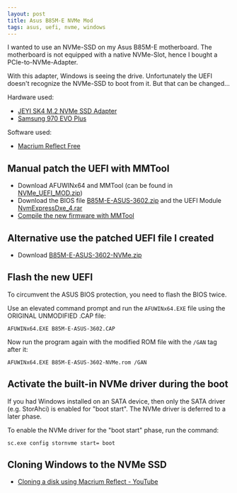 ```yaml
---
layout: post
title: Asus B85M-E NVMe Mod
tags: asus, uefi, nvme, windows
---
```


I wanted to use an NVMe-SSD on my Asus B85M-E motherboard. The motherboard is not equipped with a native NVMe-Slot, hence I bought a PCIe-to-NVMe-Adapter.

With this adapter, Windows is seeing the drive. Unfortunately the UEFI doesn't recognize the NVMe-SSD to boot from it. But that can be changed...

Hardware used:

- [JEYI SK4 M.2 NVMe SSD Adapter](https://www.newegg.com/p/17Z-00AP-00004)
- [Samsung 970 EVO Plus](https://www.samsung.com/de/memory-storage/nvme-ssd/970-evo-plus-nvme-m-2-ssd-500gb-mz-v7s500bw/)

Software used:

- [Macrium Reflect Free](https://www.macrium.com/reflectfree)

## Manual patch the UEFI with MMTool

- Download AFUWINx64 and MMTool (can be found in [NVMe_UEFI_MOD.zip](https://web.archive.org/web/20220328043700if_/https://dl.duckteam.org/mods/NVMe_UEFI_MOD/NVMe_UEFI_MOD.zip))
- Download the BIOS file [B85M-E-ASUS-3602.zip](https://dlcdnets.asus.com/pub/ASUS/mb/LGA1150/B85M-E/B85M-E-ASUS-3602.zip) and the UEFI Module [NvmExpressDxe_4.rar](https://www.win-unattended.de/Benutzer/Fernando/BIOS-Files/non-Intel/NVMe%20Modules/NvmExpressDxe_4.rar)
- [Compile the new firmware with MMTool](https://rothlive.de/de/article/asus-rampage-iv-samsung-970-pro-einbauen-uefi-mod-bei-ami-uefi-bios)

## Alternative use the patched UEFI file I created

- Download [B85M-E-ASUS-3602-NVMe.zip](https://github.com/ikem-krueger/ikem-krueger.github.io/raw/master/_files/UEFI/B85M-E-ASUS-3602-NVMe.zip)

## Flash the new UEFI

To circumvent the ASUS BIOS protection, you need to flash the BIOS twice.

Use an elevated command prompt and run the `AFUWINx64.EXE` file using the ORIGINAL UNMODIFIED .CAP file:

```
AFUWINx64.EXE B85M-E-ASUS-3602.CAP
```

Now run the program again with the modified ROM file with the `/GAN` tag after it:

```
AFUWINx64.EXE B85M-E-ASUS-3602-NVMe.rom /GAN
```

## Activate the built-in NVMe driver during the boot

If you had Windows installed on an SATA device, then only the SATA driver (e.g. StorAhci) is enabled for "boot start". The NVMe driver is deferred to a later phase.

To enable the NVMe driver for the "boot start" phase, run the command:

```
sc.exe config stornvme start= boot
```

## Cloning Windows to the NVMe SSD

- [Cloning a disk using Macrium Reflect - YouTube](https://www.youtube.com/watch?v=LClr3FPg4_4)
